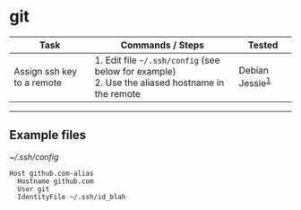 # git

Task | Commands / Steps | Tested
------------ | ------------- | ----
Assign ssh key to a remote | 1. Edit file `~/.ssh/config` (see below for example)<br/>2. Use the aliased hostname in the remote| Debian Jessie<sup>[1](#f1)</sup>

----

## Example files

*~/.ssh/config*

    Host github.com-alias
      Hostname github.com
      User git
      IdentityFile ~/.ssh/id_blah

